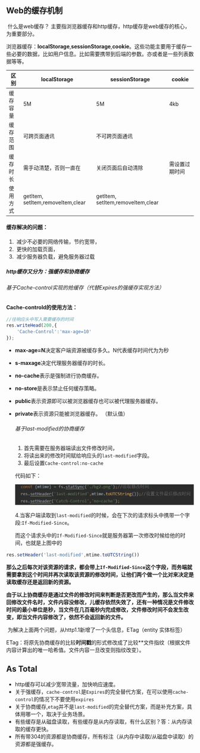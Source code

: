 ## Web的缓存机制

​		什么是web缓存？ 主要指浏览器缓存和http缓存，http缓存是web缓存的核心，为重要部分。

浏览器缓存：**localStorage**,**sessionStorage**,**cookie**。这些功能主要用于缓存一些必要的数据，比如用户信息。比如需要携带到后端的参数。亦或者是一些列表数据等等。

| 区别     | **localStorage**                  | sessionStorage                    | **cookie**     |
| -------- | --------------------------------- | --------------------------------- | -------------- |
| 缓存容量 | 5M                                | 5M                                | 4kb            |
| 缓存范围 | 可跨页面通讯                      | 不可跨页面通讯                    |                |
| 缓存时长 | 需手动清楚，否则一直在            | 关闭页面后自动清除                | 需设置过期时间 |
| 使用方式 | getItem, setItem,removeItem,clear | getItem, setItem,removeItem,clear |                |

#### 缓存解决的问题：

1. ​		减少不必要的网络传输，节约宽带，
2. ​		更快的加载页面，
3. ​		减少服务器负载，避免服务器过载

##### **http缓存又分为：强缓存和协商缓存**

###### 基于Cache-control实现的抢缓存（代替Expires的强缓存实现方法）

**Cache-controld的使用方法：**

```javascript
//往响应头中写入需要缓存的时间
res.writeHead(200,{
    'Cache-Control':'max-age=10'
});
```

- **max-age=N**决定客户端资源被缓存多久。N代表缓存时间代为为秒

- **s-maxage**决定代理服务器缓存的时长。

- **no-cache**表示是强制进行协商缓存。

- **no-store**是表示禁止任何缓存策略。

- **public**表示资源即可以被浏览器缓存也可以被代理服务器缓存。

- **private**表示资源只能被浏览器缓存。 （默认值）

  ###### 基于last-modified的协商缓存

  1. 首先需要在服务器端读出文件修改时间，
  2. 将读出来的修改时间赋给响应头的`last-modified`字段。
  3. 最后设置`Cache-control:no-cache`

  代码如下：

  <img src='../images/last-modified.png'/>

  ​    4.当客户端读取到`last-modified`的时候，会在下次的请求标头中携带一个字段:`If-Modified-Since`。

  ​		而这个请求头中的`If-Modified-Since`就是服务器第一次修改时候给他的时间，也就是上图中的

```javascript
res.setHeader('last-modified',mtime.toUTCString())
```

​		**那么之后每次对该资源的请求，都会带上`If-Modified-Since`这个字段，而务端就需要拿到这个时间并再次读取该资源的修改时间，让他们两个做一个比对来决定是读取缓存还是返回新的资源。**

​		**由于以上协商缓存是通过文件的修改时间来判断是否更改而产生的，那么当文件来回修改文件名时，文件内容没修改，儿缓存依然失效了，还有一种情况是文件修改时间的最小单位是秒，当文件在几百毫秒内完成修改，文件修改时间不会发生改变，即当文件内容修改了，依然不会返回新的文件。**

​		为解决上面两个问题，从http1.1新增了一个头信息，ETag（entity 实体标签）

ETag：将原先协商缓存的比较**时间戳**的形式修改成了比较**文件指纹（根据文件内容计算出的唯一哈希值。文件内容一旦改变则指纹改变）。

## As Total

- http缓存可以减少宽带流量，加快响应速度。
- 关于强缓存，`cache-control`是`Expires`的完全替代方案，在可以使用`cache-control`的情况下不要使用`expires`
- 关于协商缓存,`etag`并不是`last-modified`的完全替代方案，而是补充方案，具体用哪一个，取决于业务场景。
- 有些缓存是从磁盘读取，有些缓存是从内存读取，有什么区别？答：从内存读取的缓存更快。
- 所有带304的资源都是协商缓存，所有标注（从内存中读取/从磁盘中读取）的资源都是强缓存。


